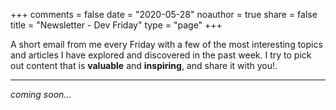 +++
comments = false
date = "2020-05-28"
noauthor = true
share = false
title = "Newsletter - Dev Friday"
type = "page"
+++

A short email from me every Friday with a few of the most interesting topics and articles I have explored and discovered in the past week. I try to pick out content that is **valuable** and **inspiring**, and share it with you!.

***

*coming soon...*
